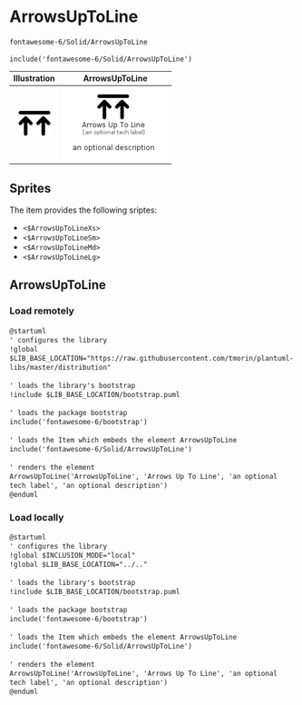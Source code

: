 # ArrowsUpToLine


```text
fontawesome-6/Solid/ArrowsUpToLine
```

```text
include('fontawesome-6/Solid/ArrowsUpToLine')
```



| Illustration | ArrowsUpToLine |
| :---: | :---: |
| ![illustration for Illustration](../../fontawesome-6/Solid/ArrowsUpToLine.png) | ![illustration for ArrowsUpToLine](../../fontawesome-6/Solid/ArrowsUpToLine.Local.png) |



## Sprites
The item provides the following sriptes:

- `<$ArrowsUpToLineXs>`
- `<$ArrowsUpToLineSm>`
- `<$ArrowsUpToLineMd>`
- `<$ArrowsUpToLineLg>`





## ArrowsUpToLine

### Load remotely
```plantuml
@startuml
' configures the library
!global $LIB_BASE_LOCATION="https://raw.githubusercontent.com/tmorin/plantuml-libs/master/distribution"

' loads the library's bootstrap
!include $LIB_BASE_LOCATION/bootstrap.puml

' loads the package bootstrap
include('fontawesome-6/bootstrap')

' loads the Item which embeds the element ArrowsUpToLine
include('fontawesome-6/Solid/ArrowsUpToLine')

' renders the element
ArrowsUpToLine('ArrowsUpToLine', 'Arrows Up To Line', 'an optional tech label', 'an optional description')
@enduml
```

### Load locally
```plantuml
@startuml
' configures the library
!global $INCLUSION_MODE="local"
!global $LIB_BASE_LOCATION="../.."

' loads the library's bootstrap
!include $LIB_BASE_LOCATION/bootstrap.puml

' loads the package bootstrap
include('fontawesome-6/bootstrap')

' loads the Item which embeds the element ArrowsUpToLine
include('fontawesome-6/Solid/ArrowsUpToLine')

' renders the element
ArrowsUpToLine('ArrowsUpToLine', 'Arrows Up To Line', 'an optional tech label', 'an optional description')
@enduml
```

